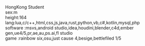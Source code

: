 HongKong Student </br>
sex:m  </br>
height:164 </br>
lang:lua,c/c++,html,css,js,java,rust,python,vb,c#,kotlin,mysql,php </br>
software :msvs,android studio,idea,houdini,blender,c4d,ember gen,ue4/5,pr,ae,au,ps.ai,fl studio </br>
game :rainbow six,osu,just cause 4,besige,bettlefiled 1/5 </br>

